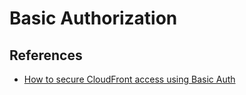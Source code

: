 # Basic Authorization



## References

- [How to secure CloudFront access using Basic Auth](https://medium.com/@aashari/how-to-secure-cloudfront-access-using-basic-auth-c370b46c77ac)